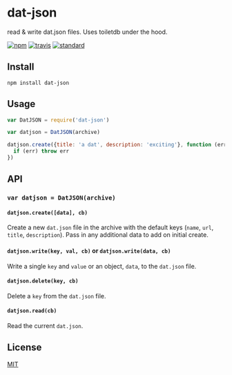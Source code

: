 # dat-json

read &amp; write dat.json files. Uses toiletdb under the hood.

[![npm][npm-image]][npm-url]
[![travis][travis-image]][travis-url]
[![standard][standard-image]][standard-url]

## Install

```
npm install dat-json
```

## Usage

```js
var DatJSON = require('dat-json')

var datjson = DatJSON(archive)

datjson.create({title: 'a dat', description: 'exciting'}, function (err) {
  if (err) throw err
})
```

## API

### `var datjson = DatJSON(archive)`

#### `datjson.create([data], cb)`

Create a new `dat.json` file in the archive with the default keys (`name`, `url`, `title`, `description`). Pass in any additional data to add on initial create.

#### `datjson.write(key, val, cb)` or `datjson.write(data, cb)`

Write a single `key` and `value` or an object, `data`, to the `dat.json` file.

#### `datjson.delete(key, cb)`

Delete a `key` from the `dat.json` file.

#### `datjson.read(cb)`

Read the current `dat.json`.

## License

[MIT](LICENSE.md)

[npm-image]: https://img.shields.io/npm/v/dat-json.svg?style=flat-square
[npm-url]: https://www.npmjs.com/package/dat-json
[travis-image]: https://img.shields.io/travis/joehand/dat-json.svg?style=flat-square
[travis-url]: https://travis-ci.org/joehand/dat-json
[standard-image]: https://img.shields.io/badge/code%20style-standard-brightgreen.svg?style=flat-square
[standard-url]: http://npm.im/standard
